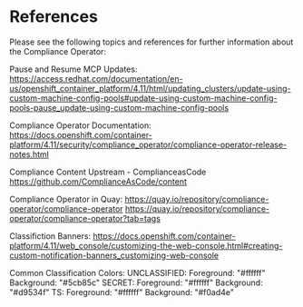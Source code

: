 # References

Please see the following topics and references for further information about the Compliance Operator:

Pause and Resume MCP Updates:
https://access.redhat.com/documentation/en-us/openshift_container_platform/4.11/html/updating_clusters/update-using-custom-machine-config-pools#update-using-custom-machine-config-pools-pause_update-using-custom-machine-config-pools

Compliance Operator Documentation:
https://docs.openshift.com/container-platform/4.11/security/compliance_operator/compliance-operator-release-notes.html

Compliance Content Upstream - ComplianceasCode
https://github.com/ComplianceAsCode/content

Compliance Operator in Quay:
https://quay.io/repository/compliance-operator/compliance-operator
https://quay.io/repository/compliance-operator/compliance-operator?tab=tags

Classifiction Banners:
https://docs.openshift.com/container-platform/4.11/web_console/customizing-the-web-console.html#creating-custom-notification-banners_customizing-web-console

Common Classification Colors:
  UNCLASSIFIED: 
    Foreground: "#ffffff"
    Background: "#5cb85c"
  SECRET:
    Foreground: "#ffffff"
    Background: "#d9534f"
  TS:
    Foreground: "#ffffff"
    Background: "#f0ad4e" 

